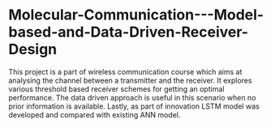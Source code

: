 # Molecular-Communication---Model-based-and-Data-Driven-Receiver-Design
This project is a part of wireless communication course which aims at analysing the channel between a transmitter and the receiver. It explores various threshold based receiver schemes for getting an optimal performance. The data driven approach is useful in this scenario when no prior information is available. Lastly, as part of innovation LSTM model was developed and compared with existing ANN model.
